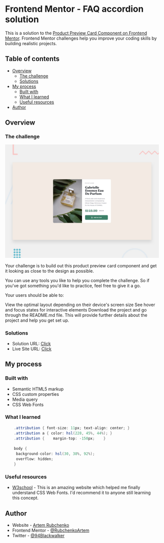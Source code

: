 # Frontend Mentor - FAQ accordion solution

This is a solution to the [Product Preview Card Component on Frontend Mentor](https://www.frontendmentor.io/challenges/product-preview-card-component-GO7UmttRfa). Frontend Mentor challenges help you improve your coding skills by building realistic projects. 

## Table of contents

- [Overview](#overview)
  - [The challenge](#the-challenge)
  - [Solutions](#solutions)
- [My process](#my-process)
  - [Built with](#built-with)
  - [What I learned](#what-i-learned)
  - [Useful resources](#useful-resources)
- [Author](#author)

## Overview

### The challenge

![](./design/desktop-preview.jpg)

Your challenge is to build out this product preview card component and get it looking as close to the design as possible.

You can use any tools you like to help you complete the challenge. So if you've got something you'd like to practice, feel free to give it a go.

Your users should be able to:

View the optimal layout depending on their device's screen size
See hover and focus states for interactive elements
Download the project and go through the README.md file. This will provide further details about the project and help you get set up.

### Solutions

- Solution URL: [Click](https://www.frontendmentor.io/solutions/faq-accordion-main-NGLtWzhxgk)
- Live Site URL: [Click](https://rubchenkoartem.github.io/fontend-mentor-challenge-product-preview-card-component-main/)

## My process

### Built with

- Semantic HTML5 markup
- CSS custom properties
- Media query
- CSS Web Fonts

### What I learned

```CS
    .attribution { font-size: 11px; text-align: center; }
    .attribution a { color: hsl(228, 45%, 44%); }
    .attribution {    margin-top: -150px;    }
    
    body {
     background-color: hsl(30, 38%, 92%);  
     overflow: hidden;  
    }
```
### Useful resources

- [W3school](https://www.w3schools.com/css/css3_fonts.asp) - This is an amazing website which helped me finally understand CSS Web Fonts. I'd recommend it to anyone still learning this concept.

## Author

- Website - [Artem Rubchenko](https://github.com/RubchenkoArtem)
- Frontend Mentor - [@RubchenkoArtem](https://www.frontendmentor.io/profile/RubchenkoArtem)
- Twitter - [@94Blackwalker](https://x.com/94Blackwalker)

